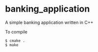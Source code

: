 # banking_application
A simple banking application written in C++

To compile
````
$ cmake .
$ make
````
